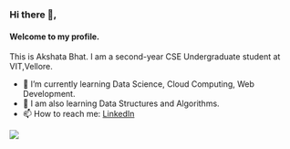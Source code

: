 ### Hi there 👋, 
#### Welcome to my profile.
This is Akshata Bhat. I am a second-year CSE Undergraduate student at VIT,Vellore.




- 🌱 I’m currently learning Data Science, Cloud Computing, Web Development.
- 🌱 I am also learning Data Structures and Algorithms.
- 📫 How to reach me: [LinkedIn](https://www.linkedin.com/in/akshata-b-342a261bb/)


<img src="https://github-readme-stats.vercel.app/api?username=AkshataABhat&&show_icons=true&title_color=ffffff&icon_color=bb2acf&text_color=daf7dc&bg_color=151515">



